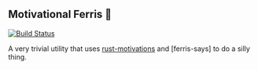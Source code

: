 Motivational Ferris 🦀 
--
[![Build Status](https://travis-ci.com/rrbutani/mandelbrot.svg?branch=master)](https://travis-ci.com/rrbutani/mandelbrot)

A very trivial utility that uses [rust-motivations](https://github.com/ashleygwilliams/rust-motivations) and [ferris-says] to do a silly thing.